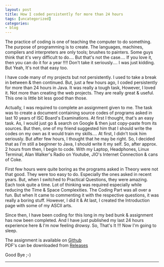 ```yaml
---
layout: post
title: How I coded persistently for more than 24 hours
tags: [uncategorized]
categories:
- blog
---
```


The practice of coding is one of teaching the computer to do something. The purpose of programming is to create. 
The languages, machines, compilers and interpreters are only tools; brushes to painters. Some guys think that it's
very difficult to do.... But that's not the case.... If you love it, then you can do it for a year !!!! 
Don't take it seriously.... I was just kidding. But Yeah, It's not that easy too.

I have code many of my projects but not persistently. I used to take a break in between & then continued. 
But, just a few hours ago, I coded persistently for more than 24 hours in Java. It was really a tough task,
However, I loved it. Not more than creating the web projects. They are really great & useful. This one is
little bit less good than those.

Actually, I was required to complete an assignment given to me. The task was to create a document containing
source codes of programs asked in last 10 years of ISC Board's Examinations. At first I thought, that's an easy
task. As, I would just go & search on Google & then just copy-paste from its sources. But then, one of my friend
suggested him that I should write the codes on my own as it would train my skills.... At first, I didn't took 
him seriously. But after few hours, I thought that he may be right. So, I decided that as I'm still a beginner
to Java, I should write it my self. So, after approx. 2 hours from then, I begin to code. With my Laptop, 
Headphones, Linux Terminal, Alan Walker's Radio on Youtube, JIO's Internet Connection & cans of Coke. 

First few hours were quite boring as the programs asked in Theory were not that good. They were
too easy to do. Especially the ones asked in recent years. But, when I switched to Practical Questions, 
they were amazing. Each took quite a time. Lot of thinking was required especially while reducing the
Time & Space Complexities. The Coding Part was all over a fun. But when It came to commenting it
with the respective questions, it was really a boring stuff. However, I did it & At last, I created 
the Introduction page with some of my ASCII arts. 

Since then, I have been coding for this long in my bed bunk & assignment has now been completed.
And I have just published my last 24 hours experience here & I'm now feeling drowsy.
So, That's It !!! Now I'm going to sleep.

The assignment is available on [Github](https://github.com/thegeeq/ISCCodes)<br>
PDF's can be downloaded from [Releases](https://github.com/thegeeq/ISCCodes/releases)

Good Bye ;-)

---
